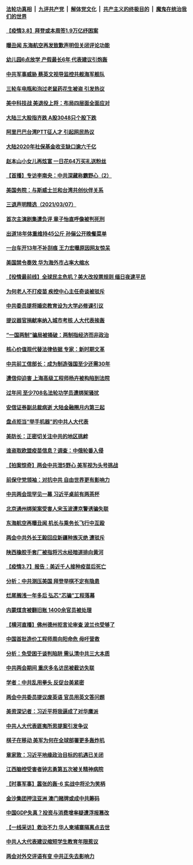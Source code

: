 ####  [法轮功真相](../../../../basic/blob/master/README.md?t=03082201) &nbsp;|&nbsp; [九评共产党](../../../../9ping.md/blob/master/README.md?t=03082201) &nbsp;|&nbsp; [解体党文化](../../../../jtdwh.md/blob/master/README.md?t=03082201)  &nbsp;|&nbsp; [共产主义的终极目的](../../../../gczydzjmd.md/blob/master/README.md?t=03082201) &nbsp;|&nbsp; [魔鬼在统治我们的世界](../../../../mgztzwmdsj.md/blob/master/README.md?t=03082201) 

#### [【疫情3.8】拜登或本周签1.9万亿纾困案](../pages/nsc413/n12796784.md?t=03082201) 

#### [曝丑闻 东海航空再发致歉声明但关闭评论功能](../pages/nsc413/n12796992.md?t=03082201) 

#### [幼儿园6点放学 产假最长6年 代表建议引炮轰](../pages/nsc413/n12797075.md?t=03082201) 

#### [中共军事威胁 蔡英文视导监控共舰海军舰队](../pages/nsc413/n12796833.md?t=03082201) 

#### [三轮车电瓶和泡过老鼠药花生被盗 引发热议](../pages/nsc413/n12796863.md?t=03082201) 

#### [美中科技战 美退役上将：布局四层面全面应对](../pages/nsc413/n12788229.md?t=03082201) 

#### [大陆三大股指齐跌 A股3048只个股下跌](../pages/nsc413/n12796629.md?t=03082201) 


#### [阿里巴巴台湾PTT征人才 引起网民热议](../pages/nsc413/n12796450.md?t=03082201) 

#### [大陆2020年社保基金收支缺口逾六千亿](../pages/nsc413/n12795852.md?t=03082201) 

#### [赵本山小女儿再炫富 一日花64万买礼送粉丝](../pages/nsc413/n12796272.md?t=03082201) 

#### [【首播】专访李南央：中共深藏称霸野心（2）](../pages/nsc413/n12794658.md?t=03082201) 

#### [美国务院：与斯威士兰和台湾共创伙伴关系](../pages/nsc413/n12796259.md?t=03082201) 

#### [三退声明精选（2021/03/07）](../pages/nsc413/n12795957.md?t=03082201) 

#### [首次主演剧集遭负评 章子怡直呼像被判死刑](../pages/nsc413/n12795765.md?t=03082201) 

#### [出道18年体重维持45公斤 孙俪公开晚餐菜单](../pages/nsc413/n12795603.md?t=03082201) 

#### [一台车开13年不补刮痕 王力宏曝原因网友惊呆](../pages/nsc413/n12795392.md?t=03082201) 

#### [美国禁令奏效 华为海外市占率大缩水](../pages/nsc413/n12795826.md?t=03082201) 

#### [【役情最前线】全球民主危机？美大改投票规则 缅日夜逮平民](../pages/nsc413/n12795291.md?t=03082201) 

#### [为何老人不打疫苗 疾控中心主任奇谈被驳斥](../pages/nsc413/n12795769.md?t=03082201) 

#### [中共委员提将婚恋教育设为大学必修课引议](../pages/nsc413/n12795670.md?t=03082201) 

#### [提议器官捐献率纳入城市考核 人大代表挨轰](../pages/nsc413/n12795531.md?t=03082201) 

#### [“一国两制”骗局被捅破：两制指经济而非政治](../pages/nsc413/n12795368.md?t=03082201) 

#### [核心价值观代替法律依据 专家：新时期文革](../pages/nsc413/n12795484.md?t=03082201) 

#### [中共前工信部长：成为制造强国至少还需30年](../pages/nsc413/n12795407.md?t=03082201) 

#### [遭信仰迫害 上海高级工程师杨卉被构陷到法院](../pages/nsc413/n12795303.md?t=03082201) 

#### [过年间 至少708名法轮功学员遭绑架骚扰](../pages/nsc413/n12794976.md?t=03082201) 

#### [安信证券副总裁病逝 大陆金融圈月内第三起](../pages/nsc413/n12795395.md?t=03082201) 

#### [盘点拒当“举手机器”的中共人大代表](../pages/nsc413/n12795361.md?t=03082201) 

#### [美防长：正密切关注中共的地区挑衅](../pages/nsc413/n12795360.md?t=03082201) 

#### [谁盗取欧盟疫苗信息？调查：中俄轮番入侵](../pages/nsc413/n12795175.md?t=03082201) 

#### [【拍案惊奇】两会中共泄5野心 美军视为头号挑战](../pages/nsc413/n12794657.md?t=03082201) 

#### [前保守党领袖：对抗中共 自由世界更有影响力](../pages/nsc413/n12795243.md?t=03082201) 

#### [中共两会现罕见一幕 习近平桌前有两茶杯](../pages/nsc413/n12795144.md?t=03082201) 

#### [北京通州绑架案受害人宋玉波遭京警诱骗失联](../pages/nsc413/n12794963.md?t=03082201) 

#### [东海航空再曝丑闻 机长与乘务长飞行中互殴](../pages/nsc413/n12795102.md?t=03082201) 

#### [两会中共外长王毅回应新疆种族灭绝 遭驳斥](../pages/nsc413/n12795104.md?t=03082201) 

#### [陕西橡胶手套厂被指将污水经暗道排向黄河](../pages/nsc413/n12794974.md?t=03082201) 

#### [【疫情3.7】报告：美近千人接种疫苗后死亡](../pages/nsc413/n12794897.md?t=03082201) 

#### [分析：中共测压美国 拜登举棋不定有隐患](../pages/nsc413/n12793154.md?t=03082201) 

#### [烂尾搁浅一年多后 弘芯“芯骗”工程落幕](../pages/nsc413/n12794956.md?t=03082201) 

#### [内蒙煤贪被翻旧账 1400余官员被处理](../pages/nsc413/n12794814.md?t=03082201) 

#### [【横河直播】佛州德州拒言论审查 波兰也受够了](../pages/nsc413/n12794357.md?t=03082201) 

#### [中国首批造价工程师周向阳命危 母吁营救](../pages/nsc413/n12794588.md?t=03082201) 

#### [分析：免受困于谈判陷阱 需认清中共三大本质](../pages/nsc413/n12785793.md?t=03082201) 

#### [中共两会期间 重庆多名访民被截访失联](../pages/nsc413/n12794924.md?t=03082201) 

#### [学者：中共乱用拳头 反促台美紧密](../pages/nsc413/n12794915.md?t=03082201) 


#### [两会中共委员提议废英语 官员用英文答问题](../pages/nsc413/n12794668.md?t=03082201) 

#### [美资深记者：习近平将我逼成了对华鹰派](../pages/nsc413/n12794634.md?t=03082201) 

#### [中共人大代表匪夷所思提案引发争议](../pages/nsc413/n12794639.md?t=03082201) 

#### [棋子在移动 美军为何在全球部署更多轰炸机](../pages/nsc413/n12783485.md?t=03082201) 

#### [章家敦：习近平地缘政治目标的机遇已关闭](../pages/nsc413/n12794328.md?t=03082201) 

#### [江西脑控受害者钟志勇第五次被关精神病院](../pages/nsc413/n12794364.md?t=03082201) 

#### [【时事军事】嚣张的轰-6 实战中将沦为笑柄](../pages/nsc413/n12792261.md?t=03082201) 

#### [金沙集团押注亚洲 澳门赌牌或成中共筹码](../pages/nsc413/n12794371.md?t=03082201) 

#### [中国GDP失真？投资与消费增率疑遭浮报篡改](../pages/nsc413/n12794252.md?t=03082201) 

#### [【一线采访】救治不力 华人柬埔寨隔离点去世](../pages/nsc413/n12794266.md?t=03082201) 

#### [中共人大代表建议缩短学生教育年限惹议](../pages/nsc413/n12794246.md?t=03082201) 

#### [两会对外交评语有变 中共正失去影响力](../pages/nsc413/n12793629.md?t=03082201) 

